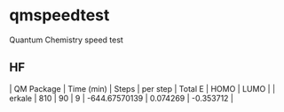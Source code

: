 qmspeedtest
===========

Quantum Chemistry speed test

HF
--
| QM Package | Time (min) | Steps | per step | Total E | HOMO | LUMO |
| erkale | 810 | 90 | 9 | -644.67570139 | 0.074269 | -0.353712 |
